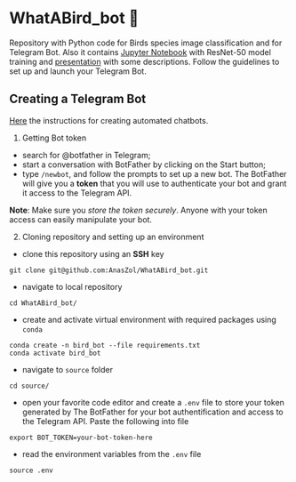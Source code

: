 # WhatABird_bot 🐤

Repository with Python code for Birds species image classification and for Telegram Bot. Also it contains [Jupyter Notebook](./source/birds_model.ipynb) with ResNet-50 model training and [presentation](./What_A_Bird_Bot.pdf) with some descriptions. Follow the guidelines to set up and launch your Telegram Bot.

## Creating a Telegram Bot

[Here](https://www.freecodecamp.org/news/how-to-create-a-telegram-bot-using-python/) the instructions for creating automated chatbots.

1. Getting Bot token
- search for @botfather in Telegram;
- start a conversation with BotFather by clicking on the Start button;
- type `/newbot`, and follow the prompts to set up a new bot. The BotFather will give you a **token** that you will use to authenticate your bot and grant it access to the Telegram API.

**Note**: Make sure you *store the token securely*. Anyone with your token access can easily manipulate your bot.

2. Cloning repository and setting up an environment
- clone this repository using an **SSH** key

```git clone git@github.com:AnasZol/WhatABird_bot.git```

- navigate to local repository

```cd WhatABird_bot/```

- create and activate virtual environment with required packages using `conda`

```
conda create -n bird_bot --file requirements.txt
conda activate bird_bot
```

- navigate to `source` folder

```cd source/```

- open your favorite code editor and create a `.env` file to store your token generated by The BotFather for your bot authentification and access to the Telegram API. Paste the following into file

```export BOT_TOKEN=your-bot-token-here```

- read the environment variables from the `.env` file

```source .env```

